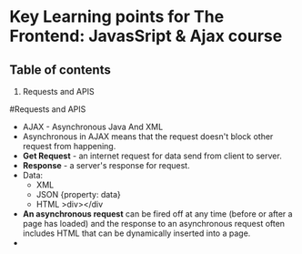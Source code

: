# Key Learning points for The Frontend: JavasSript & Ajax course



## Table of contents

1. Requests and APIS

#Requests and APIS

- AJAX - Asynchronous Java And XML
- Asynchronous in AJAX means that the request doesn't block other request from happening.
- __Get Request__ - an internet request for data send from client to server.
- __Response__ - a server's response for request.
- Data:
  - XML <entry></entry>
  - JSON {property: data}
  - HTML >div></div
- __An asynchronous request__ can be fired off at any time (before or after a page has loaded) and the response to an asynchronous request often includes HTML that can be dynamically inserted into a page.
-
